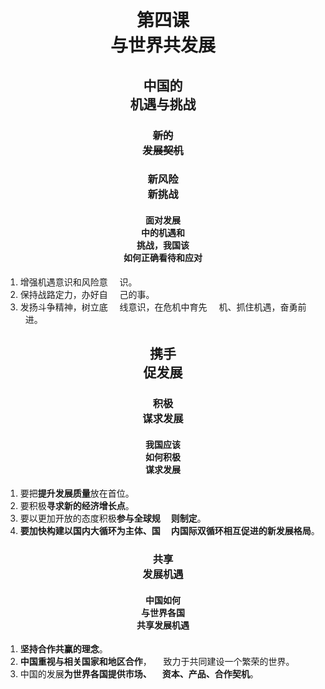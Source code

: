 # <center>第四课<br />与世界共发展</center>

## <center>中国的<br />机遇与挑战</center>

### <center>~~新的<br />发展契机~~</center>

### <center>新风险<br />新挑战</center>

#### <center>面对发展<br />中的机遇和<br />挑战，我国该<br />如何正确看待和应对</center>

1. 增强机遇意识和风险意
&ensp;&#160;&#160;识。
2. 保持战路定力，办好自
&ensp;&#160;&#160;己的事。
3. 发扬斗争精神，树立底
&ensp;&#160;&#160;线意识，在危机中育先
&ensp;&#160;&#160;机、抓住机遇，奋勇前
&ensp;&#160;&#160;进。

## <center>携手<br />促发展</center>

### <center>积极<br />谋求发展</center>

#### <center>我国应该<br />如何积极<br />谋求发展</center>

1. 要把<b>提升发展质量</b>放在首位。
2. 要积极<b>寻求新的经济增长点</b>。
3. 要以更加开放的态度积极<b>参与全球规
&ensp;&#160;&#160;则制定</b>。
4. <b>要加快构建以国内大循环为主体、国
&ensp;&#160;&#160;内国际双循环相互促进的新发展格局</b>。

### <center>共享<br />发展机遇</center>

#### <center>中国如何<br />与世界各国<br />共享发展机遇</center>

1. <b>坚持合作共赢的理念</b>。
2. <b>中国重视与相关国家和地区合作</b>，
&ensp;&#160;&#160;致力于共同建设一个繁荣的世界。
3. 中国的发展<b>为世界各国提供市场、
&ensp;&#160;&#160;资本、产品、合作契机</b>。